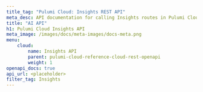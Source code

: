```yaml
---
title_tag: "Pulumi Cloud: Insights REST API"
meta_desc: API documentation for calling Insights routes in Pulumi Cloud.
title: "AI API"
h1: Pulumi Cloud Insights API
meta_image: /images/docs/meta-images/docs-meta.png
menu:
    cloud:
        name: Insights API
        parent: pulumi-cloud-reference-cloud-rest-openapi
        weight: 1
openapi_docs: true
api_url: <placeholder>
filter_tag: Insights
---
```

